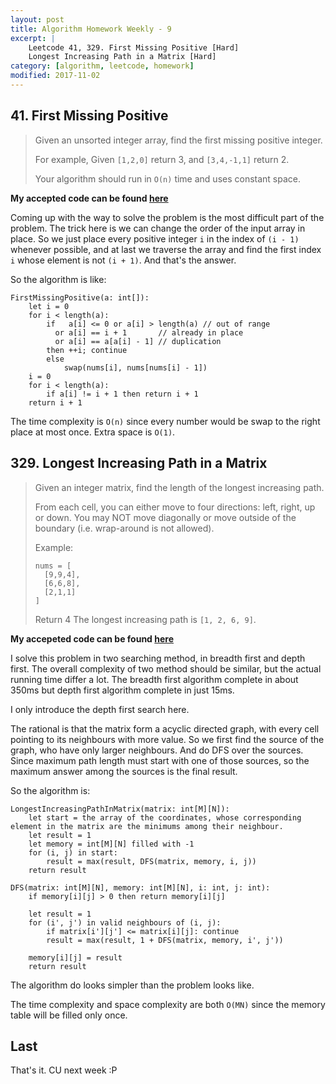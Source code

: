 ```yaml
---
layout: post
title: Algorithm Homework Weekly - 9
excerpt: |
    Leetcode 41, 329. First Missing Positive [Hard]
    Longest Increasing Path in a Matrix [Hard]
category: [algorithm, leetcode, homework]
modified: 2017-11-02
---
```


## 41. First Missing Positive

> Given an unsorted integer array, find the first missing positive integer.
>
> For example,
> Given `[1,2,0]` return 3,
> and `[3,4,-1,1]` return 2.
>
> Your algorithm should run in `O(n)` time and uses constant space.

**My accepted code can be found [here](https://github.com/VinaLx/oj/blob/master/leetcode/41.h)**

Coming up with the way to solve the problem is the most difficult part of the problem. The trick here is we can change the order of the input array in place. So we just place every positive integer `i` in the index of `(i - 1)` whenever possible, and at last we traverse the array and find the first index `i` whose element is not `(i + 1)`. And that's the answer.

So the algorithm is like:

```
FirstMissingPositive(a: int[]):
    let i = 0
    for i < length(a):
        if   a[i] <= 0 or a[i] > length(a) // out of range
          or a[i] == i + 1       // already in place
          or a[i] == a[a[i] - 1] // duplication
        then ++i; continue
        else
            swap(nums[i], nums[nums[i] - 1])
    i = 0
    for i < length(a):
        if a[i] != i + 1 then return i + 1
    return i + 1
```

The time complexity is `O(n)` since every number would be swap to the right place at most once. Extra space is `O(1)`.

## 329. Longest Increasing Path in a Matrix

> Given an integer matrix, find the length of the longest increasing path.
>
> From each cell, you can either move to four directions: left, right, up or down. You may NOT move diagonally or move outside of the boundary (i.e. wrap-around is not allowed).
>
> Example:
> ```
> nums = [
>   [9,9,4],
>   [6,6,8],
>   [2,1,1]
> ]
> ```
> Return 4
> The longest increasing path is `[1, 2, 6, 9]`.

**My accepeted code can be found [here](https://github.com/VinaLx/oj/blob/master/leetcode/329.h)**

I solve this problem in two searching method, in breadth first and depth first. The overall complexity of two method should be similar, but the actual running time differ a lot. The breadth first algorithm complete in about 350ms but depth first algorithm complete in just 15ms.

I only introduce the depth first search here.

The rational is that the matrix form a acyclic directed graph, with every cell pointing to its neighbours with more value. So we first find the source of the graph, who have only larger neighbours. And do DFS over the sources. Since maximum path length must start with one of those sources, so the maximum answer among the sources is the final result.

So the algorithm is:

```
LongestIncreasingPathInMatrix(matrix: int[M][N]):
    let start = the array of the coordinates, whose corresponding element in the matrix are the minimums among their neighbour.
    let result = 1
    let memory = int[M][N] filled with -1
    for (i, j) in start:
        result = max(result, DFS(matrix, memory, i, j))
    return result

DFS(matrix: int[M][N], memory: int[M][N], i: int, j: int):
    if memory[i][j] > 0 then return memory[i][j]

    let result = 1
    for (i', j') in valid neighbours of (i, j):
        if matrix[i'][j'] <= matrix[i][j]: continue
        result = max(result, 1 + DFS(matrix, memory, i', j'))

    memory[i][j] = result
    return result
```

The algorithm do looks simpler than the problem looks like.

The time complexity and space complexity are both `O(MN)` since the memory table will be filled only once.

## Last

That's it. CU next week :P